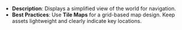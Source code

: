 - **Description**: Displays a simplified view of the world for navigation.
- **Best Practices**: Use **Tile Maps** for a grid-based map design. Keep assets lightweight and clearly indicate key locations.